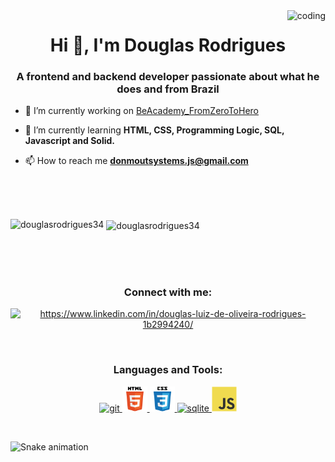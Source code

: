 <img align="right" alt="coding" widht="180" src="https://i.pinimg.com/originals/e4/26/70/e426702edf874b181aced1e2fa5c6cde.gif">

<h1 align="center">Hi 👋, I'm Douglas Rodrigues</h1>
<h3 align="center">A frontend and backend developer passionate about what he does and from Brazil</h3>

- 🔭 I’m currently working on [BeAcademy_FromZeroToHero](https://github.com/DouglasRodrigues34?tab=repositories)

- 🌱 I’m currently learning **HTML, CSS, Programming Logic, SQL, Javascript and Solid.**

- 📫 How to reach me **donmoutsystems.js@gmail.com**

<br><br><br>

<div>
<p><img align="left" src="https://github-readme-stats.vercel.app/api/top-langs?username=douglasrodrigues34&show_icons=true&locale=en&layout=compact" alt="douglasrodrigues34" /></p>

<p>&nbsp;<img align="center" src="https://github-readme-stats.vercel.app/api?username=douglasrodrigues34&show_icons=true&locale=en" alt="douglasrodrigues34" /></p>
</div>

<br><br><br>

<h3 align="center">Connect with me:</h3>
<p align="center">
<a href="https://linkedin.com/in/https://www.linkedin.com/in/douglas-luiz-de-oliveira-rodrigues-1b2994240/" target="blank"><img align="center" src="https://raw.githubusercontent.com/rahuldkjain/github-profile-readme-generator/master/src/images/icons/Social/linked-in-alt.svg" alt="https://www.linkedin.com/in/douglas-luiz-de-oliveira-rodrigues-1b2994240/" height="30" width="40" /></a>
</p>

<br>

<h3 align="center">Languages and Tools:</h3>
<p align="center"> <a href="https://git-scm.com/" target="_blank" rel="noreferrer"> <img src="https://www.vectorlogo.zone/logos/git-scm/git-scm-icon.svg" alt="git" width="40" height="40"/> </a> <a href="https://www.w3.org/html/" target="_blank" rel="noreferrer"> <img src="https://raw.githubusercontent.com/devicons/devicon/master/icons/html5/html5-original-wordmark.svg" alt="html5" width="40" height="40"/> </a> <a href="https://www.w3schools.com/css/" target="_blank" rel="noreferrer"> <img src="https://raw.githubusercontent.com/devicons/devicon/master/icons/css3/css3-original-wordmark.svg" alt="css3" width="40" height="40"/> </a> <a href="https://www.sqlite.org/" target="_blank" rel="noreferrer"> <img src="https://www.vectorlogo.zone/logos/sqlite/sqlite-icon.svg" alt="sqlite" width="40" height="40"/> </a> <a href="https://developer.mozilla.org/en-US/docs/Web/JavaScript" target="_blank" rel="noreferrer"> <img src="https://raw.githubusercontent.com/devicons/devicon/master/icons/javascript/javascript-original.svg" alt="javascript" width="40" height="40"/> </a> </p>

<br>
   
   ![Snake animation](https://github.com/DouglasRodrigues34/DouglasRodrigues34/blob/output/github-contribution-grid-snake.svg)
